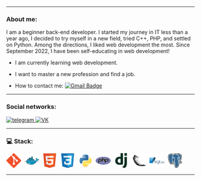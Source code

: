 


---

### About me:

I am a beginner back-end developer. I started my journey in IT less than a year ago, I decided to try myself in a new field, tried C++, PHP, and settled on Python. Among the directions, I liked web development the most. Since September 2022, I have been self-educating in web development!

- I am currently learning web development.
- I want to master a new profession and find a job.

- How to contact me: [![Gmail Badge](https://img.shields.io/badge/-Gmail-red?style=flat&logo=Gmail&logoColor=white)](mailto:SAZH.user@gmail.com)

---

### Social networks:

  <div id="badges">
    <a href="https://t.me/givinity" target="_blank">
      <img src="https://cdn-icons-png.flaticon.com/512/2111/2111646.png" width="40" height="40" alt="telegram"/>
    </a>
    <a href="https://vk.com/givinity" target="_blank">
      <img src="https://cdn-icons-png.flaticon.com/512/145/145813.png" width="40" height="40" alt="VK"/>
    </a>
  </div>

---

### 💻 Stack:

<div>
  <img src="https://github.com/devicons/devicon/blob/master/icons/git/git-original.svg" title="git" alt="git" width="40" height="40"/>&nbsp
  <img src="https://github.com/devicons/devicon/blob/master/icons/docker/docker-original.svg" title="docker" alt="docker" width="40" height="40"/>&nbsp
  <img src="https://github.com/devicons/devicon/blob/master/icons/html5/html5-original.svg" title="html5" alt="html5" width="40" height="40"/>&nbsp
  <img src="https://github.com/devicons/devicon/blob/master/icons/css3/css3-original.svg" title="css" alt="css" width="40" height="40"/>&nbsp
  <img src="https://github.com/devicons/devicon/blob/master/icons/python/python-original.svg" title="py" alt="py" width="40" height="40"/>&nbsp
  <img src="https://github.com/devicons/devicon/blob/master/icons/php/php-original.svg" title="py" alt="php" width="40" height="40"/>&nbsp
  <img src="https://github.com/devicons/devicon/blob/master/icons/django/django-plain.svg" title="dj" alt="dj" width="40" height="40"/>&nbsp
  <img src="https://github.com/devicons/devicon/blob/master/icons/flask/flask-original.svg" title="flask" alt="flask" width="40" height="40"/>&nbsp
  <img src="https://github.com/devicons/devicon/blob/master/icons/sqlite/sqlite-original-wordmark.svg" title="lite" alt="lite" width="40" height="40"/>&nbsp
  <img src="https://github.com/devicons/devicon/blob/master/icons/postgresql/postgresql-original.svg" title="post" alt="post" width="40" height="40"/>&nbsp

</div>

---

